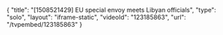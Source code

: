 {
    "title": "[1508521429] EU special envoy meets Libyan officials",
    "type": "solo",
    "layout": "iframe-static",
    "videoId": "123185863",
    "url": "\/tvpembed\/123185863"
}